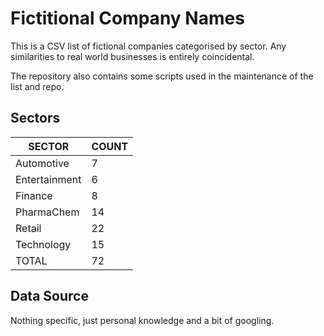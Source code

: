 # Fictitional Company Names

This is a CSV list of fictional companies categorised by sector. Any
similarities to real world businesses is entirely coincidental.

The repository also contains some scripts used in the maintenance of
the list and repo.

## Sectors

SECTOR|COUNT
-|-
Automotive|7
Entertainment|6
Finance|8
PharmaChem|14
Retail|22
Technology|15
TOTAL|72

## Data Source

Nothing specific, just personal knowledge and a bit of googling.

